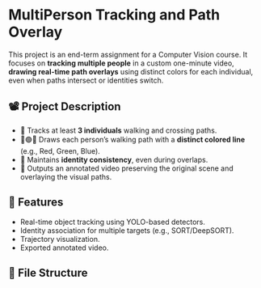 # MultiPerson Tracking and Path Overlay

This project is an end-term assignment for a Computer Vision course. It focuses on **tracking multiple people** in a custom one-minute video, **drawing real-time path overlays** using distinct colors for each individual, even when paths intersect or identities switch.

## 📽️ Project Description

- 🧍 Tracks at least **3 individuals** walking and crossing paths.
- 🔴🟢🔵 Draws each person’s walking path with a **distinct colored line** (e.g., Red, Green, Blue).
- 🔁 Maintains **identity consistency**, even during overlaps.
- 🎥 Outputs an annotated video preserving the original scene and overlaying the visual paths.

## 🚀 Features

- Real-time object tracking using YOLO-based detectors.
- Identity association for multiple targets (e.g., SORT/DeepSORT).
- Trajectory visualization.
- Exported annotated video.

## 📁 File Structure

